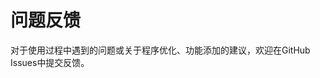 # 问题反馈

对于使用过程中遇到的问题或关于程序优化、功能添加的建议，欢迎在<a class="externalLink" onclick="openExtarnalUrl('https://github.com/LemCAE/TaskList_Electron/issues')">GitHub Issues</a>中提交反馈。